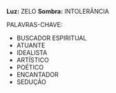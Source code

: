 **Luz:** ZELO
**Sombra:** INTOLERÂNCIA

PALAVRAS-CHAVE:
- BUSCADOR ESPIRITUAL
- ATUANTE
- IDEALISTA
- ARTÍSTICO
- POÉTICO
- ENCANTADOR
- SEDUÇÃO